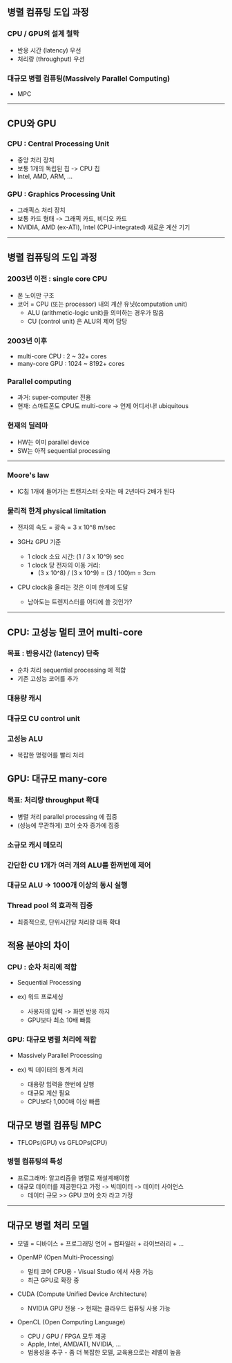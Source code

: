 

## 병렬 컴퓨팅 도입 과정

### CPU / GPU의 설계 철학 
- 반응 시간 (latency) 우선 
- 처리량 (throughput) 우선

### 대규모 병렬 컴퓨팅(Massively Parallel Computing)
- MPC


---
## CPU와 GPU 

### CPU : Central Processing Unit
- 중앙 처리 장치 
- 보통 1개의 독립된 칩 -> CPU 칩 
- Intel, AMD, ARM, ...


### GPU : Graphics Processing Unit 
- 그래픽스 처리 장치 
- 보통 카드 형태 -> 그래픽 카드, 비디오 카드 
- NVIDIA, AMD (ex-ATI), Intel (CPU-integrated)
새로운 계산 기기


---
## 병렬 컴퓨팅의 도입 과정 
### 2003년 이전 : single core CPU
- 폰 노이만 구조 
- 코어 = CPU (또는 processor) 내의 계산 유닛(computation unit)
	- ALU (arithmetic-logic unit)을 의미하는 경우가 많음 
	- CU (control unit) 은 ALU의 제어 담당 


### 2003년 이후
 - multi-core CPU : 2 ~ 32+ cores
 - many-core GPU : 1024 ~ 8192+ cores


### Parallel computing 
- 과거: super-computer 전용 
- 현재: 스마트폰도 CPU도 multi-core -> 언제 어디서나! ubiquitous


### 현재의 딜레마 
- HW는 이미 parallel device 
- SW는 아직 sequential processing 


---
### Moore's law 

- IC칩 1개에 들어가는 트랜지스터 숫자는 매 2년마다 2배가 된다 


### 물리적 한계 physical limitation 

- 전자의 속도 = 광속 = 3 x 10^8 m/sec 
- 3GHz GPU 기준 
	- 1 clock 소요 시간: (1 / 3 x 10^9) sec 
	- 1 clock 당 전자의 이동 거리: 
		- (3 x 10^8) / (3 x 10^9) = (3 / 100)m = 3cm

- CPU clock을 올리는 것은 이미 한계에 도달
	- 남아도는 트렌지스터를 어디에 쓸 것인가? 


---
## CPU: 고성능 멀티 코어 multi-core 
### 목표 : 반응시간 (latency) 단축 
- 순차 처리 sequential processing 에 적합
- 기존 고성능 코어를 추가 

### 대용량 캐시 
### 대규모 CU control unit 
### 고성능 ALU 
- 복잡한 명령어를 빨리 처리 



## GPU: 대규모 many-core 

### 목표: 처리량 throughput 확대 
- 병렬 처리 parallel processing 에 집중 
- (성능에 무관하게) 코어 숫자 증가에 집중 

### 소규모 캐시 메모리 
### 간단한 CU 1개가 여러 개의 ALU를 한꺼번에 제어 
### 대규모 ALU -> 1000개 이상의 동시 실행 
### Thread pool 의 효과적 집중 
- 최종적으로, 단위시간당 처리량 대폭 확대



## 적용 분야의 차이 
### CPU : 순차 처리에 적합 
- Sequential Processing 

- ex) 워드 프로세싱 
	- 사용자의 입력 -> 화면 반응 까지 
	- GPU보다 최소 10배 빠름 

### GPU: 대규모 병렬 처리에 적합 
- Massively Parallel Processing 

- ex) 빅 데이터의 통계 처리 
	- 대용량 입력을 한번에 실행 
	- 대규모 계산 필요 
	- CPU보다 1,000배 이상 빠름 




## 대규모 병렬 컴퓨팅 MPC 

- TFLOPs(GPU) vs GFLOPs(CPU)

### 병렬 컴퓨팅의 특성 
- 프로그래머: 알고리즘을 병렬로 재설계해야함 
- 대규모 데이터를 제공한다고 가정 -> 빅데이터 -> 데이터 사이언스 
	- 데이터 규모 >> GPU 코어 숫자 라고 가정


---
## 대규모 병렬 처리 모델 

- 모델 = 디바이스 + 프로그래밍 언어 + 컴파일러 + 라이브러리 + ... 
- OpenMP (Open Multi-Processing)
	- 멀티 코어 CPU용 - Visual Studio 에서 사용 가능 
	- 최근 GPU로 확장 중 

- CUDA (Compute Unified Device Architecture)
	- NVIDIA GPU 전용 -> 현재는 클라우드 컴퓨팅 사용 가능 

- OpenCL (Open Computing Language)
	- CPU / GPU / FPGA 모두 제공 
	- Apple, Intel, AMD/ATI, NVIDIA, ...
	- 범용성을 추구 - 좀 더 복잡한 모델, 교육용으로는 레벨이 높음 



